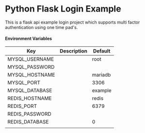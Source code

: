 # Python Flask Login Example
This is a flask api example login project which supports multi factor authentication using one time pad's.


#### Environment Variables
| Key                   | Description                                | Default              |
|-----------------------|--------------------------------------------|----------------------|
| MYSQL_USERNAME        |                                            | root                 |
| MYSQL_PASSWORD        |                                            |                      |
| MYSQL_HOSTNAME        |                                            | mariadb              |
| MYSQL_PORT            |                                            | 3306                 |
| MYSQL_DATABASE        |                                            | example              |
| REDIS_HOSTNAME        |                                            | redis                |
| REDIS_PORT            |                                            | 6379                 |
| REDIS_PASSWORD        |                                            |                      |
| REDIS_DATABASE        |                                            | 0                    |
|                       |                                            |                      ||
